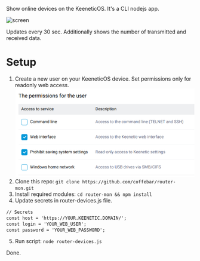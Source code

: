 
Show online devices on the KeeneticOS. It's a CLI nodejs app. 

![screen](https://raw.githubusercontent.com/coffebar/router-mon/master/screen.png)

Updates every 30 sec. Additionally shows the number of transmitted and received data.

# Setup
1. Create a new user on your KeeneticOS device. Set permissions only for readonly web access.
![screen](https://raw.githubusercontent.com/Hukuta/router-mon/master/permissions.png)
2. Clone this repo: ```git clone https://github.com/coffebar/router-mon.git```
3. Install required modules: ```cd router-mon && npm install```
4. Update secrets in router-devices.js file.
```
// Secrets 
const host = 'https://YOUR.KEENETIC.DOMAIN/';
const login = 'YOUR_WEB_USER';
const password = 'YOUR_WEB_PASSWORD';
```
5. Run script: ```node router-devices.js```

Done.
